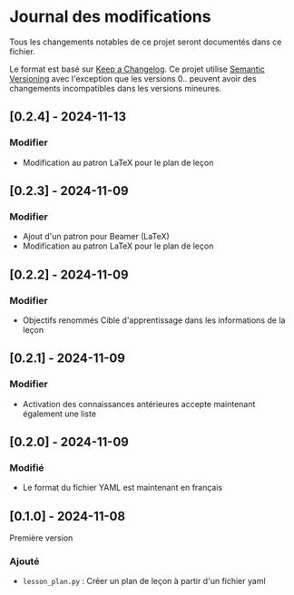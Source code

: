 # Journal des modifications

Tous les changements notables de ce projet seront documentés dans ce fichier.

Le format est basé sur [Keep a Changelog](https://keepachangelog.com/en/1.1.0/).
Ce projet utilise [Semantic Versioning](https://semver.org/spec/v2.0.0.html) avec
l'exception que les versions 0.*.* peuvent avoir des changements incompatibles dans les versions mineures.

## [0.2.4] - 2024-11-13
### Modifier
- Modification au patron LaTeX pour le plan de leçon
  
## [0.2.3] - 2024-11-09
### Modifier
- Ajout d'un patron pour Beamer (LaTeX)
- Modification au patron LaTeX pour le plan de leçon

## [0.2.2] - 2024-11-09
### Modifier
- Objectifs renommés Cible d'apprentissage dans les informations de la leçon
  
## [0.2.1] - 2024-11-09
### Modifier
- Activation des connaissances antérieures accepte maintenant également une liste

## [0.2.0] - 2024-11-09
### Modifié
- Le format du fichier YAML est maintenant en français

## [0.1.0] - 2024-11-08
Première version
### Ajouté
- `lesson_plan.py` : Créer un plan de leçon à partir d'un fichier yaml
